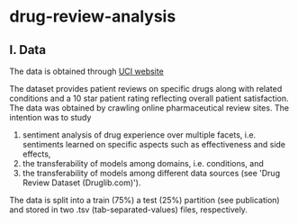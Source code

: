 # drug-review-analysis
## I. Data
The data is obtained through [UCI website](http://archive.ics.uci.edu/ml/datasets/Drug+Review+Dataset+%28Drugs.com%29)

The dataset provides patient reviews on specific drugs along with related conditions and a 10 star patient rating reflecting overall patient satisfaction. The data was obtained by crawling online pharmaceutical review sites. The intention was to study 

1. sentiment analysis of drug experience over multiple facets, i.e. sentiments learned on specific aspects such as effectiveness and side effects, 
2. the transferability of models among domains, i.e. conditions, and 
3. the transferability of models among different data sources (see 'Drug Review Dataset (Druglib.com)'). 

The data is split into a train (75%) a test (25%) partition (see publication) and stored in two .tsv (tab-separated-values) files, respectively. 

